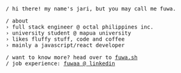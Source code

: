 <div>
<samp> 
            / hi there! my name's jari, but you may call me fuwa. 
<br>
<br>
        / about
<br>
        › full stack engineer @ octal philippines inc.
<br>
        › university student @ mapua university
<br>
        › likes fluffy stuff, code and coffee
<br> 
        › mainly a javascript/react developer
</samp>
<br>
<samp>
<br>
        / want to know more? head over to <a href="https://fuwa.sh">fuwa.sh</a>
<br>
        / job experience: <a href="https://linkedin.com/in/fuwaa">fuwaa @ linkedin</a></samp>
</div>
